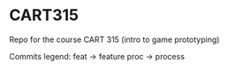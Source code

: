 # CART315
Repo for the course CART 315 (intro to game prototyping)

Commits legend:
feat -> feature
proc -> process
